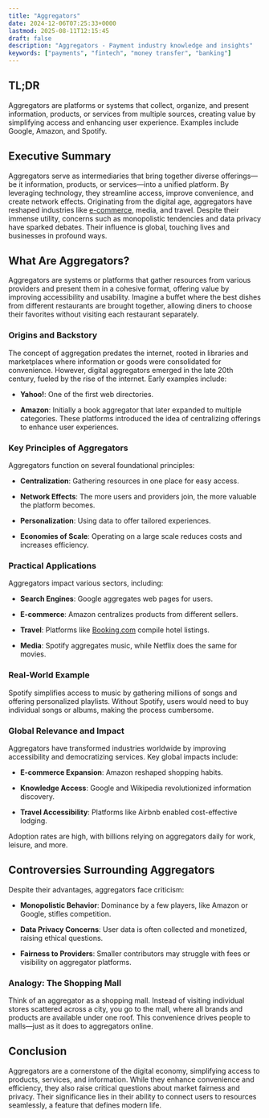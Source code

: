 ```yaml
---
title: "Aggregators"
date: 2024-12-06T07:25:33+0000
lastmod: 2025-08-11T12:15:45
draft: false
description: "Aggregators - Payment industry knowledge and insights"
keywords: ["payments", "fintech", "money transfer", "banking"]
---
```


## TL;DR

Aggregators are platforms or systems that collect, organize, and present information, products, or services from multiple sources, creating value by simplifying access and enhancing user experience. Examples include Google, Amazon, and Spotify.

## Executive Summary

Aggregators serve as intermediaries that bring together diverse offerings—be it information, products, or services—into a unified platform. By leveraging technology, they streamline access, improve convenience, and create network effects. Originating from the digital age, aggregators have reshaped industries like [e-commerce](https://faisalkhanllc.xyz/resources/payments-wiki/e/e-commerce/), media, and travel. Despite their immense utility, concerns such as monopolistic tendencies and data privacy have sparked debates. Their influence is global, touching lives and businesses in profound ways.

## What Are Aggregators?

Aggregators are systems or platforms that gather resources from various providers and present them in a cohesive format, offering value by improving accessibility and usability. Imagine a buffet where the best dishes from different restaurants are brought together, allowing diners to choose their favorites without visiting each restaurant separately.

### Origins and Backstory

The concept of aggregation predates the internet, rooted in libraries and marketplaces where information or goods were consolidated for convenience. However, digital aggregators emerged in the late 20th century, fueled by the rise of the internet. Early examples include:

- **Yahoo!**: One of the first web directories.

- **Amazon**: Initially a book aggregator that later expanded to multiple categories. These platforms introduced the idea of centralizing offerings to enhance user experiences.

### Key Principles of Aggregators

Aggregators function on several foundational principles:

- **Centralization**: Gathering resources in one place for easy access.

- **Network Effects**: The more users and providers join, the more valuable the platform becomes.

- **Personalization**: Using data to offer tailored experiences.

- **Economies of Scale**: Operating on a large scale reduces costs and increases efficiency.

### Practical Applications

Aggregators impact various sectors, including:

- **Search Engines**: Google aggregates web pages for users.

- **E-commerce**: Amazon centralizes products from different sellers.

- **Travel**: Platforms like [Booking.com](http://Booking.com) compile hotel listings.

- **Media**: Spotify aggregates music, while Netflix does the same for movies.

### Real-World Example

Spotify simplifies access to music by gathering millions of songs and offering personalized playlists. Without Spotify, users would need to buy individual songs or albums, making the process cumbersome.

### Global Relevance and Impact

Aggregators have transformed industries worldwide by improving accessibility and democratizing services. Key global impacts include:

- **E-commerce Expansion**: Amazon reshaped shopping habits.

- **Knowledge Access**: Google and Wikipedia revolutionized information discovery.

- **Travel Accessibility**: Platforms like Airbnb enabled cost-effective lodging.

Adoption rates are high, with billions relying on aggregators daily for work, leisure, and more.

## Controversies Surrounding Aggregators

Despite their advantages, aggregators face criticism:

- **Monopolistic Behavior**: Dominance by a few players, like Amazon or Google, stifles competition.

- **Data Privacy Concerns**: User data is often collected and monetized, raising ethical questions.

- **Fairness to Providers**: Smaller contributors may struggle with fees or visibility on aggregator platforms.

### Analogy: The Shopping Mall

Think of an aggregator as a shopping mall. Instead of visiting individual stores scattered across a city, you go to the mall, where all brands and products are available under one roof. This convenience drives people to malls—just as it does to aggregators online.

## Conclusion

Aggregators are a cornerstone of the digital economy, simplifying access to products, services, and information. While they enhance convenience and efficiency, they also raise critical questions about market fairness and privacy. Their significance lies in their ability to connect users to resources seamlessly, a feature that defines modern life.

##